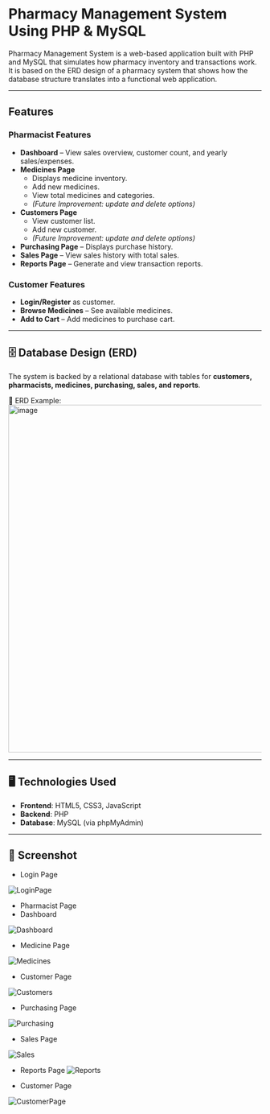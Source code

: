 # Pharmacy Management System Using PHP & MySQL
Pharmacy Management System is a web-based application built with PHP and MySQL that simulates how pharmacy inventory and transactions work.
It is based on the ERD design of a pharmacy system that shows how the database structure translates into a functional web application.

---

## Features

### Pharmacist Features
- **Dashboard** – View sales overview, customer count, and yearly sales/expenses.  
- **Medicines Page**  
  - Displays medicine inventory.  
  - Add new medicines.  
  - View total medicines and categories.  
  - *(Future Improvement: update and delete options)*  
- **Customers Page**  
  - View customer list.  
  - Add new customer.
  - *(Future Improvement: update and delete options)*  
- **Purchasing Page** – Displays purchase history.  
- **Sales Page** – View sales history with total sales.  
- **Reports Page** – Generate and view transaction reports.  

### Customer Features
- **Login/Register** as customer.  
- **Browse Medicines** – See available medicines.  
- **Add to Cart** – Add medicines to purchase cart.  

---

## 🗄️ Database Design (ERD)

The system is backed by a relational database with tables for **customers, pharmacists, medicines, purchasing, sales, and reports**.  

📌 ERD Example:  
<img width="901" height="691" alt="image" src="https://github.com/user-attachments/assets/1b303ce5-5812-4406-ab23-4a8c5acc2c93" />

---

## 🖥️ Technologies Used
- **Frontend**: HTML5, CSS3, JavaScript  
- **Backend**: PHP  
- **Database**: MySQL (via phpMyAdmin)

---

## 📸 Screenshot
- Login Page
  
![LoginPage](https://github.com/user-attachments/assets/a255c573-37d3-4a90-99db-0ee92ab4a484)

- Pharmacist Page
- Dashboard

![Dashboard](https://github.com/user-attachments/assets/74b3ad95-47b5-4de7-b8d5-72ef2228beec)

- Medicine Page

![Medicines](https://github.com/user-attachments/assets/dd4a4552-0829-4f0d-8f3f-71f6f845bcf1)

- Customer Page

![Customers](https://github.com/user-attachments/assets/f01a70ee-1326-4c32-b526-c685081b9625)

- Purchasing Page

![Purchasing](https://github.com/user-attachments/assets/676f7c51-0a63-4a7c-b5ff-ecac9f802fa4)

- Sales Page

![Sales](https://github.com/user-attachments/assets/201ea3ee-e36c-4a00-9898-0298e2b8261d)

- Reports Page
![Reports](https://github.com/user-attachments/assets/b8913713-c604-47cd-8900-9db20ae9b648)

- Customer Page

![CustomerPage](https://github.com/user-attachments/assets/bb9ed33d-f0fe-42e7-8145-8845d677b6d1)

